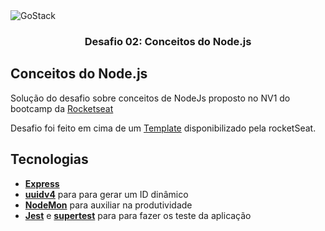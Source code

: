<img alt="GoStack" src="https://storage.googleapis.com/golden-wind/bootcamp-gostack/header-desafios.png" />

<h3 align="center">
  Desafio 02: Conceitos do Node.js
</h3>

## Conceitos do Node.js

 Solução do desafio sobre conceitos de NodeJs proposto no NV1 do bootcamp da [Rocketseat](https://rocketseat.com.br)
  


Desafio foi feito em cima de um [Template](https://github.com/Rocketseat/gostack-template-conceitos-nodejs) disponibilizado pela rocketSeat.

## Tecnologias


 - **[Express](www.google.com)**
 - **[uuidv4](https://github.com/thenativeweb/uuidv4)** para para gerar um ID dinâmico
 - **[NodeMon](https://nodemon.io/)** para auxiliar na produtividade
 - **[Jest](https://jestjs.io/)** e **[supertest](https://github.com/visionmedia/supertest)** para para fazer os teste da aplicação
  


